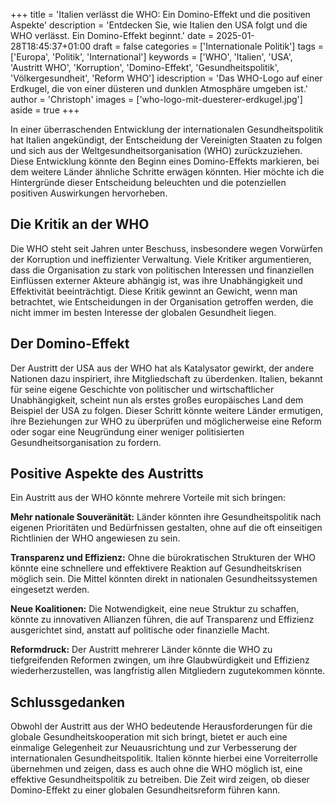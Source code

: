 +++
title = 'Italien verlässt die WHO: Ein Domino-Effekt und die positiven Aspekte'
description = 'Entdecken Sie, wie Italien den USA folgt und die WHO verlässt. Ein Domino-Effekt beginnt.'
date = 2025-01-28T18:45:37+01:00
draft = false
categories = ['Internationale Politik']
tags = ['Europa', 'Politik', 'International']
keywords = ['WHO', 'Italien', 'USA', 'Austritt WHO', 'Korruption', 'Domino-Effekt', 'Gesundheitspolitik', 'Völkergesundheit', 'Reform WHO']
idescription = 'Das WHO-Logo auf einer Erdkugel, die von einer düsteren und dunklen Atmosphäre umgeben ist.'
author = 'Christoph'
images = ['who-logo-mit-duesterer-erdkugel.jpg']
aside = true
+++


In einer überraschenden Entwicklung der internationalen Gesundheitspolitik hat Italien angekündigt, der Entscheidung der Vereinigten Staaten zu folgen und sich aus der Weltgesundheitsorganisation (WHO) zurückzuziehen. Diese Entwicklung könnte den Beginn eines Domino-Effekts markieren, bei dem weitere Länder ähnliche Schritte erwägen könnten. Hier möchte ich die Hintergründe dieser Entscheidung beleuchten und die potenziellen positiven Auswirkungen hervorheben.

## Die Kritik an der WHO
Die WHO steht seit Jahren unter Beschuss, insbesondere wegen Vorwürfen der Korruption und ineffizienter Verwaltung. Viele Kritiker argumentieren, dass die Organisation zu stark von politischen Interessen und finanziellen Einflüssen externer Akteure abhängig ist, was ihre Unabhängigkeit und Effektivität beeinträchtigt. Diese Kritik gewinnt an Gewicht, wenn man betrachtet, wie Entscheidungen in der Organisation getroffen werden, die nicht immer im besten Interesse der globalen Gesundheit liegen.

## Der Domino-Effekt
Der Austritt der USA aus der WHO hat als Katalysator gewirkt, der andere Nationen dazu inspiriert, ihre Mitgliedschaft zu überdenken. Italien, bekannt für seine eigene Geschichte von politischer und wirtschaftlicher Unabhängigkeit, scheint nun als erstes großes europäisches Land dem Beispiel der USA zu folgen. Dieser Schritt könnte weitere Länder ermutigen, ihre Beziehungen zur WHO zu überprüfen und möglicherweise eine Reform oder sogar eine Neugründung einer weniger politisierten Gesundheitsorganisation zu fordern.

## Positive Aspekte des Austritts
Ein Austritt aus der WHO könnte mehrere Vorteile mit sich bringen:

**Mehr nationale Souveränität:** Länder könnten ihre Gesundheitspolitik nach eigenen Prioritäten und Bedürfnissen gestalten, ohne auf die oft einseitigen Richtlinien der WHO angewiesen zu sein.  

**Transparenz und Effizienz:** Ohne die bürokratischen Strukturen der WHO könnte eine schnellere und effektivere Reaktion auf Gesundheitskrisen möglich sein. Die Mittel könnten direkt in nationalen Gesundheitssystemen eingesetzt werden.  

**Neue Koalitionen:** Die Notwendigkeit, eine neue Struktur zu schaffen, könnte zu innovativen Allianzen führen, die auf Transparenz und Effizienz ausgerichtet sind, anstatt auf politische oder finanzielle Macht.  

**Reformdruck:** Der Austritt mehrerer Länder könnte die WHO zu tiefgreifenden Reformen zwingen, um ihre Glaubwürdigkeit und Effizienz wiederherzustellen, was langfristig allen Mitgliedern zugutekommen könnte.

## Schlussgedanken
Obwohl der Austritt aus der WHO bedeutende Herausforderungen für die globale Gesundheitskooperation mit sich bringt, bietet er auch eine einmalige Gelegenheit zur Neuausrichtung und zur Verbesserung der internationalen Gesundheitspolitik. Italien könnte hierbei eine Vorreiterrolle übernehmen und zeigen, dass es auch ohne die WHO möglich ist, eine effektive Gesundheitspolitik zu betreiben. Die Zeit wird zeigen, ob dieser Domino-Effekt zu einer globalen Gesundheitsreform führen kann.